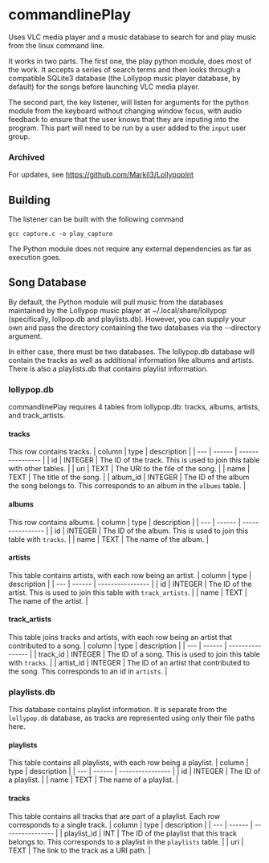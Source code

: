 # commandlinePlay
Uses VLC media player and a music database to search for and play music from the linux command line.

It works in two parts. The first one, the play python module, does most of the work. It accepts a series of search terms and then looks through a compatible SQLite3 database (the Lollypop music player database, by default) for the songs before launching VLC media player.

The second part, the key listener, will listen for arguments for the python module from the keyboard without changing window focus, with audio feedback to ensure that the user knows that they are inputing into the program. This part will need to be run by a user added to the `input` user group.

### Archived
For updates, see https://github.com/Markil3/LollypopInt

## Building

The listener can be built with the following command
```
gcc capture.c -o play_capture
```
The Python module does not require any external dependencies as far as execution goes.

## Song Database

By default, the Python module will pull music from the databases maintained by the Lollypop music player at ~/.local/share/lollypop (specifically, lollpop.db and playlists.db). However, you can supply your own and pass the directory containing the two databases via the --directory argument.

In either case, there must be two databases. The lollypop.db database will contain the tracks as well as additional information like albums and artists. There is also a playlists.db that contains playlist information.

### lollypop.db

commandlinePlay requires 4 tables from lollypop.db: tracks, albums, artists, and track_artists.

#### tracks
This row contains tracks.
| column | type | description |
| --- | ------ | ---------------- |
| id | INTEGER | The ID of the track. This is used to join this table with other tables. |
| uri | TEXT | The URI to the file of the song. |
| name | TEXT | The title of the song. |
| album_id | INTEGER | The ID of the album the song belongs to. This corresponds to an album in the `albums` table. |

#### albums
This row contains albums.
| column | type | description |
| --- | ------ | ---------------- |
| id | INTEGER | The ID of the album. This is used to join this table with `tracks`. |
| name | TEXT | The name of the album. |

#### artists
This table contains artists, with each row being an artist.
| column | type | description |
| --- | ------ | ---------------- |
| id | INTEGER | The ID of the artist. This is used to join this table with `track_artists`. |
| name | TEXT | The name of the artist. |

#### track_artists
This table joins tracks and artists, with each row being an artist that contributed to a song.
| column | type | description |
| --- | ------ | ---------------- |
| track_id | INTEGER | The ID of a song. This is used to join this table with `tracks`. |
| artist_id | INTEGER | The ID of an artist that contributed to the song. This corresponds to an id in `artists`. |

### playlists.db
This database contains playlist information. It is separate from the `lollypop.db` database, as tracks are represented using only their file paths here.

#### playlists
This table contains all playlists, with each row being a playlist.
| column | type | description |
| --- | ------ | ---------------- |
| id | INTEGER | The ID of a playlist. |
| name | TEXT | The name of a playlist. |

#### tracks
This table contains all tracks that are part of a playlist. Each row corresponds to a single track.
| column | type | description |
| --- | ------ | ---------------- |
| playlist_id | INT | The ID of the playlist that this track belongs to. This corresponds to a playlist in the `playlists` table. |
| uri | TEXT | The link to the track as a URI path. |
